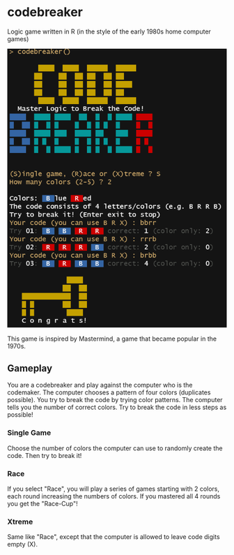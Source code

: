 # codebreaker

Logic game written in R (in the style of the early 1980s home computer games)


<img src="man/figures/codebreaker_screenshot.png" alt="scrennshot" width="600">

This game is inspired by Mastermind, a game that became popular in the 1970s.

## Gameplay

You are a codebreaker and play against the computer who is the codemaker. The computer chooses a pattern of four colors (duplicates possible). You try to break the code by trying color patterns. The computer tells you the number of correct colors. Try to break the code in less steps as possible!

### Single Game

Choose the number of colors the computer can use to randomly create the code.
Then try to break it!

### Race

If you select "Race", you will play a series of games starting with 2 colors,
each round increasing the numbers of colors. If you mastered all 4 rounds you 
get the "Race-Cup"!

### Xtreme

Same like "Race", except that the computer is allowed to leave code digits empty (X).
